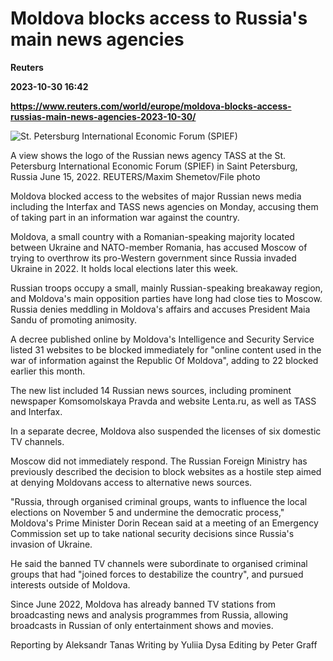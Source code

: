 # Moldova blocks access to Russia's main news agencies
**Reuters**

**2023-10-30 16:42**

**https://www.reuters.com/world/europe/moldova-blocks-access-russias-main-news-agencies-2023-10-30/**

![St. Petersburg International Economic Forum (SPIEF)](https://www.reuters.com/resizer/lcPdHlfi8DP0VvyauBgZJ6hg4Co=/1920x0/filters:quality(80)/cloudfront-us-east-2.images.arcpublishing.com/reuters/O5LMRPCIXJOIJK7BOOX67J5NCE.jpg)

A view shows the logo of the Russian news agency TASS at the St. Petersburg International Economic Forum (SPIEF) in Saint Petersburg, Russia June 15, 2022. REUTERS/Maxim Shemetov/File photo

Moldova blocked access to the websites of major Russian news media including the Interfax and TASS news agencies on Monday, accusing them of taking part in an information war against the country.

Moldova, a small country with a Romanian-speaking majority located between Ukraine and NATO-member Romania, has accused Moscow of trying to overthrow its pro-Western government since Russia invaded Ukraine in 2022. It holds local elections later this week.

Russian troops occupy a small, mainly Russian-speaking breakaway region, and Moldova's main opposition parties have long had close ties to Moscow. Russia denies meddling in Moldova's affairs and accuses President Maia Sandu of promoting animosity.

A decree published online by Moldova's Intelligence and Security Service listed 31 websites to be blocked immediately for "online content used in the war of information against the Republic Of Moldova", adding to 22 blocked earlier this month.

The new list included 14 Russian news sources, including prominent newspaper Komsomolskaya Pravda and website Lenta.ru, as well as TASS and Interfax.

In a separate decree, Moldova also suspended the licenses of six domestic TV channels.

Moscow did not immediately respond. The Russian Foreign Ministry has previously described the decision to block websites as a hostile step aimed at denying Moldovans access to alternative news sources.

"Russia, through organised criminal groups, wants to influence the local elections on November 5 and undermine the democratic process," Moldova's Prime Minister Dorin Recean said at a meeting of an Emergency Commission set up to take national security decisions since Russia's invasion of Ukraine.

He said the banned TV channels were subordinate to organised criminal groups that had "joined forces to destabilize the country", and pursued interests outside of Moldova.

Since June 2022, Moldova has already banned TV stations from broadcasting news and analysis programmes from Russia, allowing broadcasts in Russian of only entertainment shows and movies.

Reporting by Aleksandr Tanas Writing by Yuliia Dysa Editing by Peter Graff